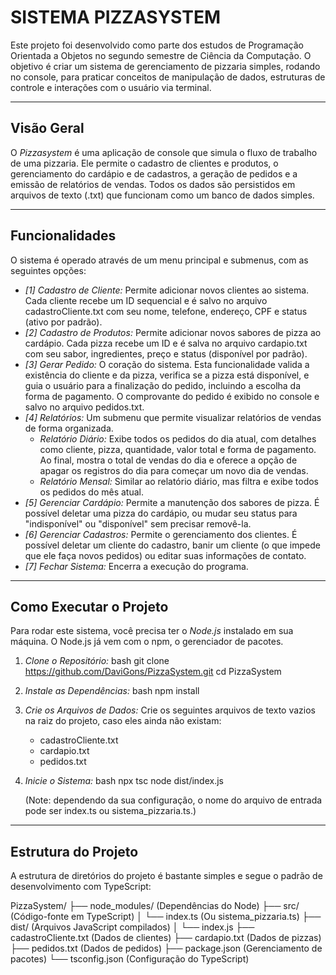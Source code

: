 # SISTEMA PIZZASYSTEM

Este projeto foi desenvolvido como parte dos estudos de Programação Orientada a Objetos no segundo semestre de Ciência da Computação. O objetivo é criar um sistema de gerenciamento de pizzaria simples, rodando no console, para praticar conceitos de manipulação de dados, estruturas de controle e interações com o usuário via terminal.

-----

## Visão Geral

O *Pizzasystem* é uma aplicação de console que simula o fluxo de trabalho de uma pizzaria. Ele permite o cadastro de clientes e produtos, o gerenciamento do cardápio e de cadastros, a geração de pedidos e a emissão de relatórios de vendas. Todos os dados são persistidos em arquivos de texto (.txt) que funcionam como um banco de dados simples.

-----

## Funcionalidades

O sistema é operado através de um menu principal e submenus, com as seguintes opções:

  * *[1] Cadastro de Cliente:* Permite adicionar novos clientes ao sistema. Cada cliente recebe um ID sequencial e é salvo no arquivo cadastroCliente.txt com seu nome, telefone, endereço, CPF e status (ativo por padrão).
  * *[2] Cadastro de Produtos:* Permite adicionar novos sabores de pizza ao cardápio. Cada pizza recebe um ID e é salva no arquivo cardapio.txt com seu sabor, ingredientes, preço e status (disponível por padrão).
  * *[3] Gerar Pedido:* O coração do sistema. Esta funcionalidade valida a existência do cliente e da pizza, verifica se a pizza está disponível, e guia o usuário para a finalização do pedido, incluindo a escolha da forma de pagamento. O comprovante do pedido é exibido no console e salvo no arquivo pedidos.txt.
  * *[4] Relatórios:* Um submenu que permite visualizar relatórios de vendas de forma organizada.
      * *Relatório Diário:* Exibe todos os pedidos do dia atual, com detalhes como cliente, pizza, quantidade, valor total e forma de pagamento. Ao final, mostra o total de vendas do dia e oferece a opção de apagar os registros do dia para começar um novo dia de vendas.
      * *Relatório Mensal:* Similar ao relatório diário, mas filtra e exibe todos os pedidos do mês atual.
  * *[5] Gerenciar Cardápio:* Permite a manutenção dos sabores de pizza. É possível deletar uma pizza do cardápio, ou mudar seu status para "indisponível" ou "disponível" sem precisar removê-la.
  * *[6] Gerenciar Cadastros:* Permite o gerenciamento dos clientes. É possível deletar um cliente do cadastro, banir um cliente (o que impede que ele faça novos pedidos) ou editar suas informações de contato.
  * *[7] Fechar Sistema:* Encerra a execução do programa.

-----

## Como Executar o Projeto

Para rodar este sistema, você precisa ter o *Node.js* instalado em sua máquina. O Node.js já vem com o npm, o gerenciador de pacotes.

1.  *Clone o Repositório:*
    bash
    git clone https://github.com/DaviGons/PizzaSystem.git
    cd PizzaSystem
    
2.  *Instale as Dependências:*
    bash
    npm install
    
3.  *Crie os Arquivos de Dados:* Crie os seguintes arquivos de texto vazios na raiz do projeto, caso eles ainda não existam:
      * cadastroCliente.txt
      * cardapio.txt
      * pedidos.txt
4.  *Inicie o Sistema:*
    bash
    npx tsc
    node dist/index.js
    
    (Note: dependendo da sua configuração, o nome do arquivo de entrada pode ser index.ts ou sistema_pizzaria.ts.)

-----

## Estrutura do Projeto

A estrutura de diretórios do projeto é bastante simples e segue o padrão de desenvolvimento com TypeScript:


PizzaSystem/
├── node_modules/         (Dependências do Node)
├── src/                  (Código-fonte em TypeScript)
│   └── index.ts          (Ou sistema_pizzaria.ts)
├── dist/                 (Arquivos JavaScript compilados)
│   └── index.js
├── cadastroCliente.txt   (Dados de clientes)
├── cardapio.txt          (Dados de pizzas)
├── pedidos.txt           (Dados de pedidos)
├── package.json          (Gerenciamento de pacotes)
└── tsconfig.json         (Configuração do TypeScript)
